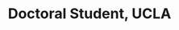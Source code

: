 ---
name: Kenny Chen
title:  Doctoral Student, UCLA
image: /img/organizers/chen_kenny.jpg
link: https://scholar.google.com/citations?user=_pTzklEAAAAJ&hl=en
---